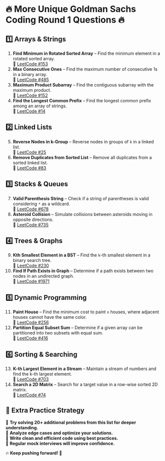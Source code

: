 # 🔥 More Unique Goldman Sachs Coding Round 1 Questions 🔥

## 1️⃣ Arrays & Strings
1. **Find Minimum in Rotated Sorted Array** – Find the minimum element in a rotated sorted array.  
   🔗 [LeetCode #153](https://leetcode.com/problems/find-minimum-in-rotated-sorted-array/)
2. **Max Consecutive Ones** – Find the maximum number of consecutive 1s in a binary array.  
   🔗 [LeetCode #485](https://leetcode.com/problems/max-consecutive-ones/)
3. **Maximum Product Subarray** – Find the contiguous subarray with the maximum product.  
   🔗 [LeetCode #152](https://leetcode.com/problems/maximum-product-subarray/)
4. **Find the Longest Common Prefix** – Find the longest common prefix among an array of strings.  
   🔗 [LeetCode #14](https://leetcode.com/problems/longest-common-prefix/)

## 2️⃣ Linked Lists
5. **Reverse Nodes in k-Group** – Reverse nodes in groups of `k` in a linked list.  
   🔗 [LeetCode #25](https://leetcode.com/problems/reverse-nodes-in-k-group/)
6. **Remove Duplicates from Sorted List** – Remove all duplicates from a sorted linked list.  
   🔗 [LeetCode #83](https://leetcode.com/problems/remove-duplicates-from-sorted-list/)

## 3️⃣ Stacks & Queues
7. **Valid Parenthesis String** – Check if a string of parentheses is valid considering `*` as a wildcard.  
   🔗 [LeetCode #678](https://leetcode.com/problems/valid-parenthesis-string/)
8. **Asteroid Collision** – Simulate collisions between asteroids moving in opposite directions.  
   🔗 [LeetCode #735](https://leetcode.com/problems/asteroid-collision/)

## 4️⃣ Trees & Graphs
9. **Kth Smallest Element in a BST** – Find the `k`-th smallest element in a binary search tree.  
   🔗 [LeetCode #230](https://leetcode.com/problems/kth-smallest-element-in-a-bst/)
10. **Find If Path Exists in Graph** – Determine if a path exists between two nodes in an undirected graph.  
   🔗 [LeetCode #1971](https://leetcode.com/problems/find-if-path-exists-in-graph/)

## 5️⃣ Dynamic Programming
11. **Paint House** – Find the minimum cost to paint `n` houses, where adjacent houses cannot have the same color.  
   🔗 [LeetCode #256](https://leetcode.com/problems/paint-house/)
12. **Partition Equal Subset Sum** – Determine if a given array can be partitioned into two subsets with equal sum.  
   🔗 [LeetCode #416](https://leetcode.com/problems/partition-equal-subset-sum/)

## 6️⃣ Sorting & Searching
13. **K-th Largest Element in a Stream** – Maintain a stream of numbers and find the k-th largest element.  
   🔗 [LeetCode #703](https://leetcode.com/problems/kth-largest-element-in-a-stream/)
14. **Search a 2D Matrix** – Search for a target value in a row-wise sorted 2D matrix.  
   🔗 [LeetCode #74](https://leetcode.com/problems/search-a-2d-matrix/)

## 🚀 Extra Practice Strategy
📌 **Try solving 20+ additional problems from this list for deeper understanding.**  
📌 **Analyze edge cases and optimize your solutions.**  
📌 **Write clean and efficient code using best practices.**  
📌 **Regular mock interviews will improve confidence.**  

🔥 **Keep pushing forward! 🚀**

